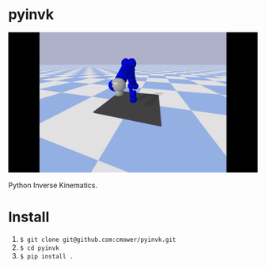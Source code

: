 # pyinvk

![Alt Text](fig8.gif)

Python Inverse Kinematics.

# Install

1. `$ git clone git@github.com:cmower/pyinvk.git`
2. `$ cd pyinvk`
3. `$ pip install .`
